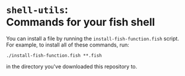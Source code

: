 `shell-utils`:  
Commands for your fish shell
===

You can install a file by running the `install-fish-function.fish` script.  
For example, to install all of these commands, run:
```fish
./install-fish-function.fish **.fish
```
in the directory you've downloaded this repository to.